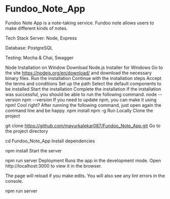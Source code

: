 # Fundoo_Note_App
Fundoo Note App is a note-taking service. Fundoo note allows users to make different kinds of notes.

Tech Stack
Server: Node, Express

Database: PostgreSQL

Testing: Mocha & Chai, Swagger

Node Installation on Window
Download Node.js Installer for Windows Go to the site https://nodejs.org/en/download/ and download the necessary binary files.
Run the installation
Continue with the installation steps
Accept the terms and conditions
Set up the path
Select the default components to be installed
Start the installation
Complete the installation
If the installation was successful, you should be able to run the following command.
  node --version
  npm --version
If you need to update npm, you can make it using npm! Cool right? After running the following command, just open again the command line and be happy.
npm install npm -g
Run Locally
Clone the project

  git clone https://github.com/mayurkalekar087/Fundoo_Note_App.git
Go to the project directory

  cd Fundoo_Note_App
Install dependencies

  npm install
Start the server

  npm run server
Deployment
Runs the app in the development mode. Open http://localhost:3000 to view it in the browser.

The page will reload if you make edits. You will also see any lint errors in the console.

  npm run server